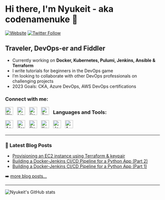 # Hi there, I'm Nyukeit - aka codenamenuke 👋 

[![Website](https://img.shields.io/website?label=nyukeit.dev&style=for-the-badge&url=https%3A%2F%2Fnyukeit.dev)](https://nyukeit.dev)
[![Twitter Follow](https://img.shields.io/twitter/follow/codenamenuke?color=1DA1F2&logo=twitter&style=for-the-badge)](https://twitter.com/intent/follow?original_referer=https%3A%2F%2Fgithub.com%2Fcodenamenuke&screen_name=codenamenuke)

## Traveler, DevOps-er and Fiddler

- Currently working on **Docker, Kubernetes, Pulumi, Jenkins, Ansible & Terraform**
- I write tutorials for beginners in the DevOps game
- I’m looking to collaborate with other DevOps professionals on challenging projects
- 2023 Goals: CKA, Azure DevOps, AWS DevOps certifications

### Connect with me:

<img align="left" alt="Website" width="26px" src="https://cdn.jsdelivr.net/gh/devicons/devicon/icons/chrome/chrome-plain.svg
" style="padding-right:10px;" />
<img align="left" alt="LinkedIn" width="26px" src="https://cdn.jsdelivr.net/gh/devicons/devicon/icons/linkedin/linkedin-plain.svg" style="padding-right:10px;" />
<img align="left" alt="Dev.To" width="26px" src="https://cdn.worldvectorlogo.com/logos/devto.svg" style="padding-right:10px;" />
<img align="left" alt="Twitter" width="26px" src="https://cdn.jsdelivr.net/gh/devicons/devicon/icons/twitter/twitter-original.svg" style="padding-right:10px;" />

### Languages and Tools:


<img align="left" alt="Ansible" width="26px" src="https://cdn.worldvectorlogo.com/logos/ansible.svg" style="padding-right:10px;" />
<img align="left" alt="Terraform" width="26px" src="https://cdn.jsdelivr.net/gh/devicons/devicon/icons/terraform/terraform-original.svg" style="padding-right:10px;" />
<img align="left" alt="Docker" width="26px" src="https://cdn.jsdelivr.net/gh/devicons/devicon/icons/docker/docker-plain.svg" style="padding-right:10px;" />
<img align="left" alt="Kubernetes" width="26px" src="https://cdn.jsdelivr.net/gh/devicons/devicon/icons/kubernetes/kubernetes-plain.svg" style="padding-right:10px;" />
<img align="left" alt="Jenkins" width="26px" src="https://cdn.jsdelivr.net/gh/devicons/devicon/icons/jenkins/jenkins-plain.svg" style="padding-right:10px;" />
<img align="left" alt="AWS" width="26px" src="https://cdn.jsdelivr.net/gh/devicons/devicon/icons/amazonwebservices/amazonwebservices-original.svg" style="padding-right:10px;" />

<br />
<br />

---

### 📕 Latest Blog Posts

<!-- BLOG-POST-LIST:START -->
- [Provisioning an EC2 instance using Terraform &amp; keypair](https://dev.to/codenamenuke/provisioning-an-ec2-instance-using-terraform-keypair-1b9k)
- [Building a Docker-Jenkins CI/CD Pipeline for a Python App &lpar;Part 2&rpar;](https://dev.to/codenamenuke/building-a-docker-jenkins-cicd-pipeline-for-a-python-app-part-2-2m4k)
- [Building a Docker-Jenkins CI/CD Pipeline for a Python App &lpar;Part 1&rpar;](https://dev.to/codenamenuke/building-a-docker-jenkins-cicd-pipeline-for-a-python-app-part-1-f07)
<!-- BLOG-POST-LIST:END -->

➡️ [more blog posts...](https://codestackr.com)

---
  
<!--START_SECTION:activity-->
<!--END_SECTION:activity-->

![Nyukeit's GitHub stats](https://github-readme-stats.vercel.app/api?username=codenamenuke&show_icons=true)

[website]: https://nyukeit.dev
[websiteicon]: https://cdn.jsdelivr.net/gh/devicons/devicon/icons/chrome/chrome-plain.svg
[twitter]: https://twitter.com/codenamenuke
[instagram]: https://instagram.com/codenamenuke
[linkedin]: https://linkedin.com/in/nyukeit